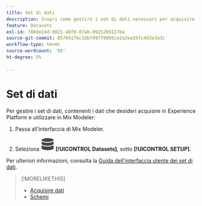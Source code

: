 ```yaml
---
title: Set di dati
description: Scopri come gestire i set di dati necessari per acquisire i dati in Mix Modeler.
feature: Datasets
exl-id: 788de24d-9021-48f8-87ab-09252b91276a
source-git-commit: 857641f6c1db749f79056ce2a2ea35fc4d3e3a3c
workflow-type: tm+mt
source-wordcount: '55'
ht-degree: 5%

---
```


# Set di dati

Per gestire i set di dati, contenenti i dati che desideri acquisire in Experience Platform e utilizzare in Mix Modeler:

1. Passa all’interfaccia di Mix Modeler.

1. Seleziona ![Dati](/help/assets/icons/Data.svg) **[!UICONTROL Datasets]**, sotto **[!UICONTROL SETUP]**.

Per ulteriori informazioni, consulta la [Guida dell&#39;interfaccia utente dei set di dati](https://experienceleague.adobe.com/docs/experience-platform/catalog/datasets/user-guide.html?lang=it).

>[!MORELIKETHIS]
>
>* [Acquisire dati](https://experienceleague.adobe.com/it/docs/experience-platform/ingestion/home)
>* [Schemi](schemas.md)
